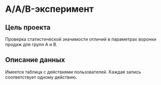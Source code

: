 
# A/A/B-эксперимент

## Цель проекта

Проверка статистической значимости отличий в параметрах воронки продаж для групп А и B.


## Описание данных

Имеется таблица с действиями пользователей. Каждая запись соответствует одному действию.
